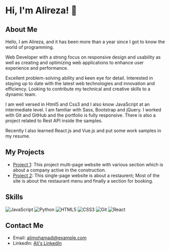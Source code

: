 # Hi, I'm Alireza! 👋

## About Me
Hello, I am Alireza, and it has been more than a year since I got to know the world of programming.

Web Developer with a strong focus on responsive design and usability as well as creating and optimizing web applications to enhance user experience and performance.

Excellent problem-solving ability and keen eye for detail. Interested in staying up to date with the latest web technologies and innovation and efficiency. Looking to contribute my technical and creative skills to a dynamic team.

I am well versed in Html5 and Css3 and I also know JavaScript at an intermediate level. I am familiar with Sass, Bootstrap and jQuery. I worked with Git and GitHub and the portfolio is fully responsive. There is also a project related to Rest API inside the samples.

Recently I also learned React.js and Vue.js and put some work samples in my resume.

## My Projects
- [Project 1](https://constructionreact2023.netlify.app/): This project multi-page website with various section which is about a company active in the construction.
- [Project 2](https://restaurentjs2023.netlify.app/): This single-page website is about a restaurent; Most of the site is about the restaurant menu and finally a section for booking.

## Skills
![JavaScript](https://img.shields.io/badge/-JavaScript-f2f2f2?style=flat&logo=javascript)
![Python](https://img.shields.io/badge/-Python-f2f2f2?style=flat&logo=python)
![HTML5](https://img.shields.io/badge/-HTML5-f2f2f2?style=flat&logo=html5)
![CSS3](https://img.shields.io/badge/-CSS3-f2f2f2?style=flat&logo=css3)
![Git](https://img.shields.io/badge/-Git-f2f2f2?style=flat&logo=git)
![React](https://img.shields.io/badge/-React-f2f2f2?style=flat&logo=react)


## Contact Me
- Email: alimohamadi@example.com
- LinkedIn: [Ali's LinkedIn](https://www.linkedin.com/in/alimohamadi)
